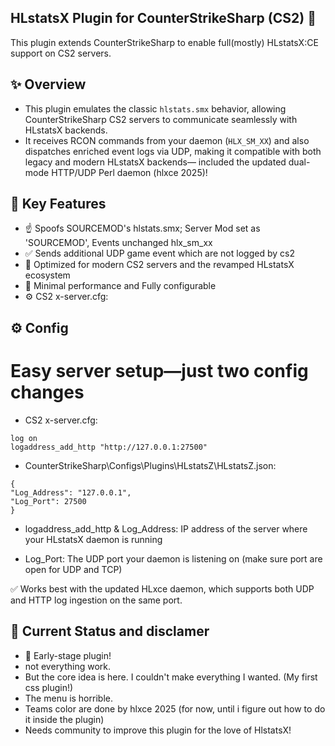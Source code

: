 ## HLstatsX Plugin for CounterStrikeSharp (CS2) 🎯
This plugin extends CounterStrikeSharp to enable full(mostly) HLstatsX:CE support on CS2 servers.

## ✨ Overview
* This plugin emulates the classic `hlstats.smx` behavior, allowing CounterStrikeSharp CS2 servers to communicate seamlessly with HLstatsX backends.
* It receives RCON commands from your daemon (`HLX_SM_XX`) and also dispatches enriched event logs via UDP, making it compatible with both legacy and modern HLstatsX backends— included the updated dual-mode HTTP/UDP Perl daemon (hlxce 2025)!

## 🔧 Key Features
- ☝ Spoofs SOURCEMOD's hlstats.smx; Server Mod set as 'SOURCEMOD', Events unchanged hlx_sm_xx 
- ✅ Sends additional UDP game event which are not logged by cs2
- 🚀 Optimized for modern CS2 servers and the revamped HLstatsX ecosystem
- 🧩️ Minimal performance and Fully configurable
- ⚙️ CS2 x-server.cfg:

## ⚙️ Config
# Easy server setup—just two config changes
- CS2 x-server.cfg:
  
`log on`<br>
`logaddress_add_http "http://127.0.0.1:27500"`<br>

-  CounterStrikeSharp\Configs\Plugins\HLstatsZ\HLstatsZ.json:
  
`{`<br>
  `"Log_Address": "127.0.0.1",`<br>
  `"Log_Port": 27500`<br>
`}`<br>

* logaddress_add_http & Log_Address: IP address of the server where your HLstatsX daemon is running

* Log_Port: The UDP port your daemon is listening on (make sure port are open for UDP and TCP)

✅ Works best with the updated HLxce daemon, which supports both UDP and HTTP log ingestion on the same port.


## 🧪 Current Status and disclamer
* 🐣 Early-stage plugin!
* not everything work.
* But the core idea is here. I couldn't make everything I wanted. (My first css plugin!)
* The menu is horrible.
* Teams color are done by hlxce 2025 (for now, until i figure out how to do it inside the plugin)
* Needs community to improve this plugin for the love of HlstatsX!




